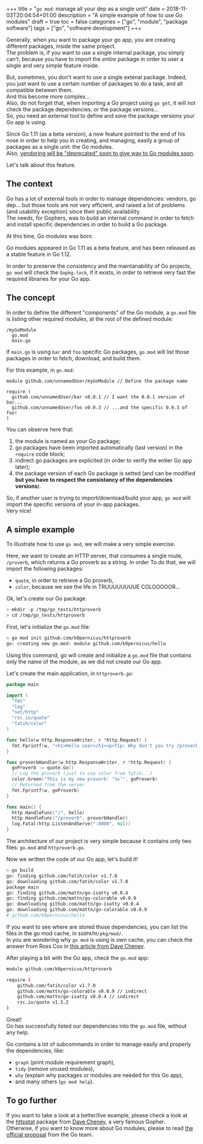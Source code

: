 +++
title = "`go mod`: manage all your dep as a single unit"
date = 2018-11-03T20:04:54+01:00
description = "A simple example of how to use Go modules"
draft = true
toc = false
categories = ["go", "module", "package software"]
tags = ["go", "software development"]
+++

Generally, when you want to package your go app, you are creating different 
packages, inside the same project.  
The problem is, if you want to use a single internal package, you simply can't, 
because you have to import the *entire* package in order to user a single and
very simple feature inside.

But, sometimes, you don't want to use a single extenal package.
Indeed, you just want to use a certain number of packages to do a task, and all compatible between them.  
And this become more complex...  
Also, do not forget that, when importing a Go project using `go get`, it will
not check the package dependencies, or the package versions...  
So, you need an external tool to define and *save* the package versions your
Go app is using.

Since Go 1.11 (as a beta version), a new feature pointed to the end of his nose
in order to help you in creating, and managing, easily a group of packages
as a single unit: the Go modules.  
Also, [vendoring will be "deprecated" soon to give way to Go modules soon](https://www.reddit.com/r/golang/comments/9ai79z/correct_usage_of_go_modules_vendor_still_connects/).

Let's talk about this feature.

## The context

Go has a lot of external tools in order to manage dependencies: vendors, go dep... 
but those tools are not very efficient, and raised a lot of problems (and usability 
exception) since their public availability.  
The needs, for Gophers, was to build an internal command in order to fetch and install specific dependencies in order to build a Go package.

At this time, Go modules was born.

Go modules appeared in Go 1.11 as a beta feature, and has been released as a 
stable feature in Go 1.12.

In order to preserve the consistency and the maintanability of Go projects,
`go mod` will check the `Gopkg.lock`, if it exists, in order to retrieve 
very fast the required libraries for your Go app.

## The concept

In order to define the different "components" of the Go module, a `go.mod` file
is listing other required modules, at the root of the defined module:
```
/myGoModule
  go.mod
  main.go
```

If `main.go` is using `bar` and `foo` specific Go packages, `go.mod` will list
those packages in order to fetch, download, and build them.

For this example, in `go.mod`:
```
module github.com/unnamedUser/myGoModule // Define the package name

require (
  github.com/unnamedUser/bar v0.0.1 // I want the 0.0.1 version of bar...
  github.com/unnamedUser/foo v0.0.3 // ...and the specific 0.0.3 of foo!
)
```

You can observe here that:
1. the module is named as your Go package;
2. go packages have been imported automatically (last version) in the `require` code block;
3. indirect go packages are explicited (in order to verify the entier Go app later);
4. the package version of each Go package is setted (and can be modified **but you 
have to respect the consistancy of the dependencies versions**).

So, if another user is trying to import/download/build your app, `go mod` will
import the specific versions of your in-app packages.  
Very nice!

## A simple example

To illustrate how to use `go mod`, we will make a very simple exercise.

Here, we want to create an HTTP server, that consumes a single route, `/proverb`,
which returns a Go proverb as a string.
In order To do that, we will import the following packages:
* `quote`, in order to retrieve a Go proverb,
* `color`, because we see the life in TRUUUUUUUUE COLOOOOOR...

Ok, let's create our Go package.

```bash
> mkdir -p /tmp/go_tests/httproverb
> cd /tmp/go_tests/httproverb
```

First, let's initialize the 
`go.mod` file:  
``` bash
> go mod init github.com/k0pernicus/httproverb
go: creating new go.mod: module github.com/k0pernicus/hello
```

Using this command, go will create and initialize a `go.mod` file that contains
only the name of the module, as we did not create our Go app.

Let's create the main application, in `httproverb.go`:   
```go
package main

import (
  "fmt"
  "log"
  "net/http"
  "rsc.io/quote"
  "fatih/color"
)

func hello(w http.ResponseWriter, r *http.Request) {
  fmt.Fprintf(w, "<h1>Hello user</h1><p>Tip: Why don't you try /proverb ? :)</p>")
}

func proverbHandler(w http.ResponseWriter, r *http.Request) {
  goProverb := quote.Go()
  // Log the proverb (just to use color from fatih...)
  color.Green("This is my new proverb: ’%s’", goProverb)
  // Returned from the server
  fmt.Fprintf(w, goProverb)
}

func main() {
  http.HandleFunc("/", hello)
  http.HandleFunc("/proverb", proverbHandler)
  log.Fatal(http.ListenAndServe(":8080", nil))
}
```

The architecture of our project is very simple because it contains only two files:
`go.mod` and `httproverb.go`.

Now we written the code of our Go app, let's build it!
```bash
> go build
go: finding github.com/fatih/color v1.7.0
go: downloading github.com/fatih/color v1.7.0
package main
go: finding github.com/mattn/go-isatty v0.0.4
go: finding github.com/mattn/go-colorable v0.0.9
go: downloading github.com/mattn/go-isatty v0.0.4
go: downloading github.com/mattn/go-colorable v0.0.9
# github.com/k0pernicus/hello
```

If you want to see where are stored those dependencies, you can list the files in
the go mod cache, in `$GOPATH/pkg/mod/`.  
In you are wondering why `go mod` is using is own cache, you can check the answer 
from Ross Cox in [this article from Dave Cheney](https://dave.cheney.net/2018/07/14/taking-go-modules-for-a-spin).

After playing a bit with the Go app, check the `go.mod` app:  
```bash
module github.com/k0pernicus/httproverb

require (
	github.com/fatih/color v1.7.0
	github.com/mattn/go-colorable v0.0.9 // indirect
	github.com/mattn/go-isatty v0.0.4 // indirect
	rsc.io/quote v1.5.2
)
```

Great!  
Go has successfully listed our dependencies into the `go.mod` file, without any help.

Go contains a lot of subcommands in order to manage easily and properly the
dependencies, like:
* `graph` (print module requirement graph),
* `tidy` (remove unused modules),
* `why` (explain why packages or modules are needed for this Go app),
* and many others (`go mod help`).

## To go further

If you want to take a look at a better/live example, please check a look at
the [httpstat](https://github.com/davecheney/httpstat) package from 
[Dave Cheney](https://dave.cheney.net/), a very famous Gopher.  
Otherwise, if you want to know more about Go modules, please to read
[the official proposal](https://go.googlesource.com/proposal/+/master/design/24301-versioned-go.md) from the Go team.
